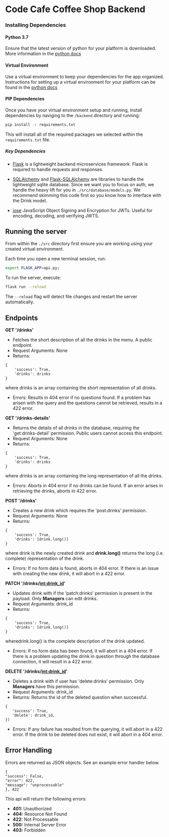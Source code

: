 # Code Cafe Coffee Shop Backend

### Installing Dependencies

#### Python 3.7

Ensure that the latest version of python for your platform is downloaded. More information in the [python docs](https://docs.python.org/3/using/unix.html#getting-and-installing-the-latest-version-of-python)

#### Virtual Environment 

Use a virtual environment to keep your dependencies for the app organized. Instructions for setting up a virtual environment for your platform can be found in the [python docs](https://packaging.python.org/guides/installing-using-pip-and-virtual-environments/)

#### PIP Dependencies

Once you have your virtual environment setup and running, install dependencies by naviging to the `/backend` directory and running:

```bash
pip install -r requirements.txt
```

This will install all of the required packages we selected within the `requirements.txt` file.

##### Key Dependencies

- [Flask](http://flask.pocoo.org/)  is a lightweight backend microservices framework. Flask is required to handle requests and responses.

- [SQLAlchemy](https://www.sqlalchemy.org/) and [Flask-SQLAlchemy](https://flask-sqlalchemy.palletsprojects.com/en/2.x/) are libraries to handle the lightweight sqlite database. Since we want you to focus on auth, we handle the heavy lift for you in `./src/database/models.py`. We recommend skimming this code first so you know how to interface with the Drink model.

- [jose](https://python-jose.readthedocs.io/en/latest/) JavaScript Object Signing and Encryption for JWTs. Useful for encoding, decoding, and verifying JWTS.

## Running the server

From within the `./src` directory first ensure you are working using your created virtual environment.

Each time you open a new terminal session, run:

```bash
export FLASK_APP=api.py;
```

To run the server, execute:

```bash
flask run --reload
```

The `--reload` flag will detect file changes and restart the server automatically.

## Endpoints
**GET '/drinks'**
- Fetches the short description of all the drinks in the menu. A public endpoint.  
- Request Arguments: None 
- Returns: 
```
{
    'success': True,
    'drinks': drinks
}
```
where drinks is an array containing the short representation of all drinks. 
- Errors: Results in 404 error if no questions found. If a problem has arisen with the query and the questions cannot be retrieved, results in a 422 error. 


**GET '/drinks-details'**
- Returns the details of all drinks in the database, requiring the 'get:drinks-detail' permission. Public users cannot access this endpoint. 
- Request Arguments: None
- Returns:
```
{
    'success': True,
    'drinks': drinks
}
```
 where drinks is an array containing the long representation of all the drinks. 
 - Errors: Aborts in 404 error if no drinks can be found. If an error arises in retrieving the drinks, aborts in 422 error.  

 **POST '/drinks'**
- Creates a new drink which requires the 'post:drinks' permission. 
- Request Arguments: None 
- Returns:
```
{
    'success': True,
    'drinks': [drink.long()]  
}
```
where drink is the newly created drink and **drink.long()** returns the long (i.e. complete) representation of the drink. 
- Errors: If no form data is found, aborts in 404 error. If there is an issue with creating the new drink, it will abort in a 422 error. 

**PATCH '/drinks/<int:drink_id>'** 
- Updates drink with <id> if the 'patch:drinks' permission is present in the payload. Only **Managers** can edit drinks. 
- Request Arguments: drink_id 
- Returns:
```
{
    'success': True,
    'drinks': [drink.long()]  
}
```
wheredrink.long() is the complete description of the drink updated.
- Errors: If no form data has been found, it will abort in a 404 error. If there is a problem updating the drink in question through the database connection, it will result in a 422 error. 

**DELETE '/drinks/<int:drink_id>'** 
- Deletes a drink with <id> if user has 'delete:drinks' permission. Only **Managers** have this permission.
- Request Arguments: drink_id 
- Returns: Returns the id of the deleted question when successful. 
 ```
{
    'success': True,
    'delete': drink_id, 
})
```
- Errors: If any failure has resulted from the querying, it will abort in a 422 error. If the drink to be deleted does not exist, it will abort in a 404 error. 

## Error Handling
Errors are returned as JSON objects. See an example error handler below.

```
{
"success": False, 
"error": 422,
"message": "unprocessable"
}, 422
```

This api will return the following errors: 
* **401:** Unauthorized
* **404:** Resource Not Found
* **422:** Not Processable 
* **500:** Internal Server Error
* **403:** Forbidden

